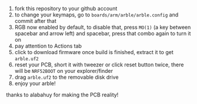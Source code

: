 1. fork this repository to your github account
2. to change your keymaps, go to `boards/arm/arble/arble.config` and commit after that
3. RGB now enabled by default, to disable that, press `MO(1)` (a key between spacebar and arrow left) and spacebar, press that combo again to turn it on
4. pay attention to Actions tab
5. click to download firmware once build is finished, extract it to get `arble.uf2`
6. reset your PCB, short it with tweezer or click reset button twice, there will be `NRF52BOOT` on your explorer/finder
7. drag `arble.uf2` to the removable disk drive
8. enjoy your arble!

thanks to alabahuy for making the PCB reality!
